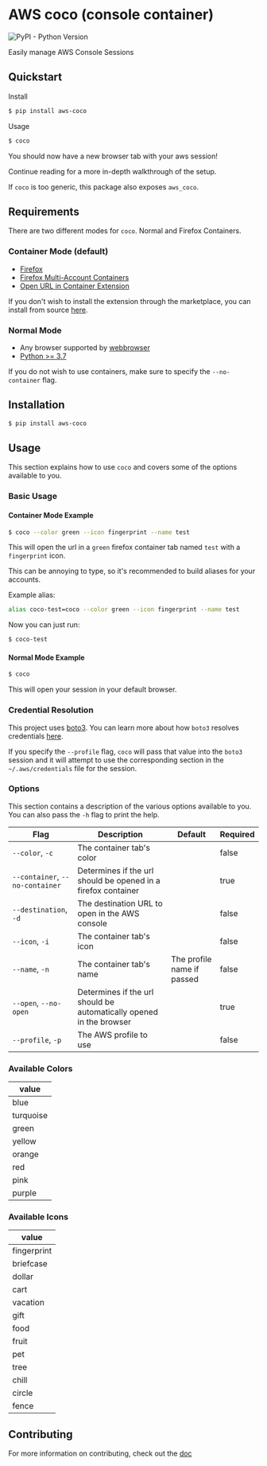 # AWS coco (console container)

![PyPI - Python Version](https://img.shields.io/pypi/pyversions/aws-coco)

Easily manage AWS Console Sessions

## Quickstart

Install

```bash
$ pip install aws-coco
```

Usage

```bash
$ coco
```

You should now have a new browser tab with your aws session!

Continue reading for a more in-depth walkthrough of the setup.

If `coco` is too generic, this package also exposes `aws_coco`.

## Requirements

There are two different modes for `coco`. Normal and Firefox Containers.

### Container Mode (default)

- [Firefox](https://www.mozilla.org/en-US/firefox/new/)
- [Firefox Multi-Account Containers](https://addons.mozilla.org/en-US/firefox/addon/multi-account-containers/)
- [Open URL in Container Extension](https://addons.mozilla.org/en-US/firefox/addon/open-url-in-container/)

If you don't wish to install the extension through the marketplace, you can install from source [here](https://github.com/honsiorovskyi/open-url-in-container).

### Normal Mode

- Any browser supported by [webbrowser](https://docs.python.org/3.8/library/webbrowser.html#webbrowser.get)
- [Python >= 3.7](http://python.org/)

If you do not wish to use containers, make sure to specify the `--no-container` flag.

## Installation

```bash
$ pip install aws-coco
```

## Usage

This section explains how to use `coco` and covers some of the options available to you.

### Basic Usage

#### Container Mode Example

```bash
$ coco --color green --icon fingerprint --name test
```

This will open the url in a `green` firefox container tab named `test` with a `fingerprint` icon.

This can be annoying to type, so it's recommended to build aliases for your accounts.

Example alias:

```bash
alias coco-test=coco --color green --icon fingerprint --name test
```

Now you can just run:

```bash
$ coco-test
```

#### Normal Mode Example

```bash
$ coco
```

This will open your session in your default browser.

### Credential Resolution

This project uses [boto3](https://github.com/boto/boto3). You can learn more about how `boto3` resolves credentials [here](https://boto3.amazonaws.com/v1/documentation/api/1.9.42/guide/configuration.html#configuring-credentials).

If you specify the `--profile` flag, `coco` will pass that value into the `boto3` session and it will attempt to use the corresponding section in the `~/.aws/credentials` file for the session.

### Options

This section contains a description of the various options available to you. You can also pass the `-h` flag to print the help.

|Flag|Description|Default|Required|
|----|-----------|-------|--------|
|`--color`, `-c`|The container tab's color||false|
|`--container`, `--no-container`|Determines if the url should be opened in a firefox container||true|
|`--destination`, `-d`|The destination URL to open in the AWS console||false|
|`--icon`, `-i`|The container tab's icon||false|
|`--name`, `-n`|The container tab's name|The profile name if passed|false|
|`--open`, `--no-open`|Determines if the url should be automatically opened in the browser||true|
|`--profile`, `-p`|The AWS profile to use||false|

### Available Colors

|value|
|-----|
|blue|
|turquoise|
|green|
|yellow|
|orange|
|red|
|pink|
|purple|

### Available Icons

|value|
|-----|
|fingerprint|
|briefcase|
|dollar|
|cart|
|vacation|
|gift|
|food|
|fruit|
|pet|
|tree|
|chill|
|circle|
|fence|

## Contributing

For more information on contributing, check out the [doc](/CONTRIBUTING.md)
